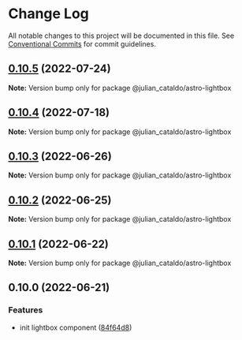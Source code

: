# Change Log

All notable changes to this project will be documented in this file.
See [Conventional Commits](https://conventionalcommits.org) for commit guidelines.

## [0.10.5](https://github.com/JulianCataldo/web-garden/compare/@julian_cataldo/astro-lightbox@0.10.4...@julian_cataldo/astro-lightbox@0.10.5) (2022-07-24)

**Note:** Version bump only for package @julian_cataldo/astro-lightbox





## [0.10.4](https://github.com/JulianCataldo/web-garden/compare/@julian_cataldo/astro-lightbox@0.10.3...@julian_cataldo/astro-lightbox@0.10.4) (2022-07-18)

**Note:** Version bump only for package @julian_cataldo/astro-lightbox

## [0.10.3](https://github.com/JulianCataldo/web-garden/compare/@julian_cataldo/astro-lightbox@0.10.2...@julian_cataldo/astro-lightbox@0.10.3) (2022-06-26)

**Note:** Version bump only for package @julian_cataldo/astro-lightbox

## [0.10.2](https://github.com/JulianCataldo/web-garden/compare/@julian_cataldo/astro-lightbox@0.10.1...@julian_cataldo/astro-lightbox@0.10.2) (2022-06-25)

**Note:** Version bump only for package @julian_cataldo/astro-lightbox

## [0.10.1](https://github.com/JulianCataldo/web-garden/compare/@julian_cataldo/astro-lightbox@0.10.0...@julian_cataldo/astro-lightbox@0.10.1) (2022-06-22)

**Note:** Version bump only for package @julian_cataldo/astro-lightbox

## 0.10.0 (2022-06-21)

### Features

- init lightbox component ([84f64d8](https://github.com/JulianCataldo/web-garden/commit/84f64d86c286e6742c1679cfd2f0c537cd8ac018))
